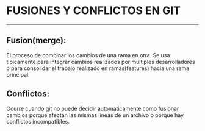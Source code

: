 # **FUSIONES Y CONFLICTOS EN GIT**
---

## **Fusion(merge):**

El proceso de combinar los cambios de una rama en otra. Se usa tipicamente para integrar cambios
realizados por multiples desarrolladores o para consolidar el trabajo realizado en ramas(features)
hacia una rama principal.

## **Conflictos:**
 
Ocurre cuando git no puede decidir automaticamente como fusionar cambios porque afectan las mismas lineas de un archivo o porque hay conflictos incompatibles.


